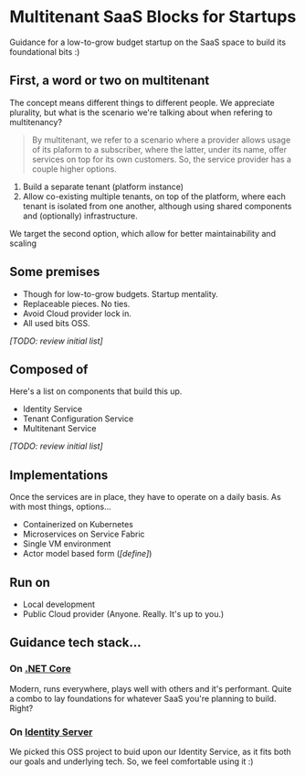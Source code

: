 # Multitenant SaaS Blocks for Startups

Guidance for a low-to-grow budget startup on the SaaS space to build its foundational bits :)

## First, a word or two on multitenant
The concept means different things to different people. We appreciate plurality, but what is the scenario we're talking about when refering to multitenancy?

> By multitenant, we refer to a scenario where a provider allows usage of its plaform to a subscriber, where the latter, under its name, offer services on top for its own customers. So, the service provider has a couple higher options.

1. Build a separate tenant (platform instance)
2. Allow co-existing multiple tenants, on top of the platform, where each tenant is isolated from one another, although using shared components and (optionally) infrastructure.

We target the second option, which allow for better maintainability and scaling

## Some premises
* Though for low-to-grow budgets. Startup mentality.
* Replaceable pieces. No ties.
* Avoid Cloud provider lock in.
* All used bits OSS.

*[TODO: review initial list]*

## Composed of
Here's a list on components that build this up.

* Identity Service
* Tenant Configuration Service
* Multitenant Service

*[TODO: review initial list]*

## Implementations
Once the services are in place, they have to operate on a daily basis. As with most things, options...

* Containerized on Kubernetes
* Microservices on Service Fabric
* Single VM environment
* Actor model based form (*[define]*)

## Run on

* Local development
* Public Cloud provider (Anyone. Really. It's up to you.)

## Guidance tech stack...

### On [.NET Core](https://github.com/dotnet/core)
Modern, runs everywhere, plays well with others and it's performant. Quite a combo to lay foundations for whatever SaaS you're planning to build. Right?

### On [Identity Server](https://github.com/IdentityServer/IdentityServer4)
We picked this OSS project to buid upon our Identity Service, as it fits both our goals and underlying tech. So, we feel comfortable using it :)